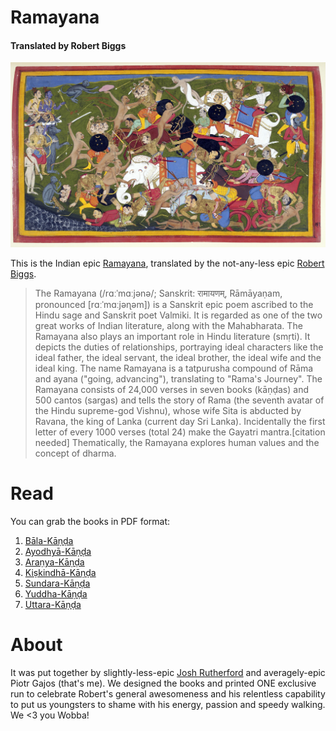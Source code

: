 # Ramayana

#### Translated by Robert Biggs

![Illustration](https://github.com/Pe8er/Wobba-s-Ramayana/raw/master/Covers/Paintings/Battle_at_Lanka,_Ramayana,_Udaipur,_1649-53.jpg)

This is the Indian epic [Ramayana](https://en.wikipedia.org/wiki/Ramayana), translated by the not-any-less epic [Robert Biggs](https://github.com/rbiggs).

> The Ramayana (/rɑːˈmɑːjənə/; Sanskrit: रामायणम्, Rāmāyaṇam, pronounced [rɑːˈmɑːjəɳəm]) is a Sanskrit epic poem ascribed to the Hindu sage and Sanskrit poet Valmiki. It is regarded as one of the two great works of Indian literature, along with the Mahabharata. The Ramayana also plays an important role in Hindu literature (smṛti). It depicts the duties of relationships, portraying ideal characters like the ideal father, the ideal servant, the ideal brother, the ideal wife and the ideal king. The name Ramayana is a tatpurusha compound of Rāma and ayana ("going, advancing"), translating to "Rama's Journey". The Ramayana consists of 24,000 verses in seven books (kāṇḍas) and 500 cantos (sargas) and tells the story of Rama (the seventh avatar of the Hindu supreme-god Vishnu), whose wife Sita is abducted by Ravana, the king of Lanka (current day Sri Lanka). Incidentally the first letter of every 1000 verses (total 24) make the Gayatri mantra.[citation needed] Thematically, the Ramayana explores human values and the concept of dharma.

# Read

You can grab the books in PDF format:

1. [Bāla-Kāṇḍa](https://github.com/Pe8er/Wobba-s-Ramayana/raw/master/Print/Ramayana%201.pdf)
2. [Ayodhyā-Kāṇḍa](https://github.com/Pe8er/Wobba-s-Ramayana/raw/master/Print/Ramayana%202.pdf)
3. [Araṇya-Kāṇḍa](https://github.com/Pe8er/Wobba-s-Ramayana/raw/master/Print/Ramayana%203.pdf)
4. [Kiṣkindhā-Kāṇḍa](https://github.com/Pe8er/Wobba-s-Ramayana/raw/master/Print/Ramayana%204.pdf)
5. [Sundara-Kāṇḍa](https://github.com/Pe8er/Wobba-s-Ramayana/raw/master/Print/Ramayana%205.pdf)
6. [Yuddha-Kāṇḍa](https://github.com/Pe8er/Wobba-s-Ramayana/raw/master/Print/Ramayana%206.pdf)
7. [Uttara-Kāṇḍa](https://github.com/Pe8er/Wobba-s-Ramayana/raw/master/Print/Ramayana%207.pdf)

# About

It was put together by slightly-less-epic [Josh Rutherford](https://github.com/theruther4d) and averagely-epic Piotr Gajos (that's me). We designed the books and printed ONE exclusive run to celebrate Robert's general awesomeness and his relentless capability to put us youngsters to shame with his energy, passion and speedy walking. We <3 you Wobba!